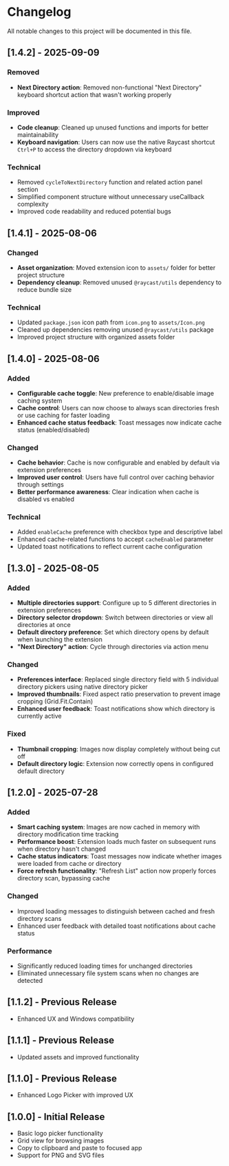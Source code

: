 # Changelog

All notable changes to this project will be documented in this file.

## [1.4.2] - 2025-09-09

### Removed
- **Next Directory action**: Removed non-functional "Next Directory" keyboard shortcut action that wasn't working properly

### Improved
- **Code cleanup**: Cleaned up unused functions and imports for better maintainability
- **Keyboard navigation**: Users can now use the native Raycast shortcut `Ctrl+P` to access the directory dropdown via keyboard

### Technical
- Removed `cycleToNextDirectory` function and related action panel section
- Simplified component structure without unnecessary useCallback complexity
- Improved code readability and reduced potential bugs

## [1.4.1] - 2025-08-06

### Changed
- **Asset organization**: Moved extension icon to `assets/` folder for better project structure
- **Dependency cleanup**: Removed unused `@raycast/utils` dependency to reduce bundle size

### Technical
- Updated `package.json` icon path from `icon.png` to `assets/Icon.png`
- Cleaned up dependencies removing unused `@raycast/utils` package
- Improved project structure with organized assets folder

## [1.4.0] - 2025-08-06

### Added
- **Configurable cache toggle**: New preference to enable/disable image caching system
- **Cache control**: Users can now choose to always scan directories fresh or use caching for faster loading
- **Enhanced cache status feedback**: Toast messages now indicate cache status (enabled/disabled)

### Changed
- **Cache behavior**: Cache is now configurable and enabled by default via extension preferences
- **Improved user control**: Users have full control over caching behavior through settings
- **Better performance awareness**: Clear indication when cache is disabled vs enabled

### Technical
- Added `enableCache` preference with checkbox type and descriptive label
- Enhanced cache-related functions to accept `cacheEnabled` parameter
- Updated toast notifications to reflect current cache configuration

## [1.3.0] - 2025-08-05

### Added
- **Multiple directories support**: Configure up to 5 different directories in extension preferences
- **Directory selector dropdown**: Switch between directories or view all directories at once
- **Default directory preference**: Set which directory opens by default when launching the extension
- **"Next Directory" action**: Cycle through directories via action menu

### Changed
- **Preferences interface**: Replaced single directory field with 5 individual directory pickers using native directory picker
- **Improved thumbnails**: Fixed aspect ratio preservation to prevent image cropping (Grid.Fit.Contain)
- **Enhanced user feedback**: Toast notifications show which directory is currently active

### Fixed
- **Thumbnail cropping**: Images now display completely without being cut off
- **Default directory logic**: Extension now correctly opens in configured default directory

## [1.2.0] - 2025-07-28

### Added
- **Smart caching system**: Images are now cached in memory with directory modification time tracking
- **Performance boost**: Extension loads much faster on subsequent runs when directory hasn't changed
- **Cache status indicators**: Toast messages now indicate whether images were loaded from cache or directory
- **Force refresh functionality**: "Refresh List" action now properly forces directory scan, bypassing cache

### Changed
- Improved loading messages to distinguish between cached and fresh directory scans
- Enhanced user feedback with detailed toast notifications about cache status

### Performance
- Significantly reduced loading times for unchanged directories
- Eliminated unnecessary file system scans when no changes are detected

## [1.1.2] - Previous Release
- Enhanced UX and Windows compatibility

## [1.1.1] - Previous Release  
- Updated assets and improved functionality

## [1.1.0] - Previous Release
- Enhanced Logo Picker with improved UX

## [1.0.0] - Initial Release
- Basic logo picker functionality
- Grid view for browsing images
- Copy to clipboard and paste to focused app
- Support for PNG and SVG files